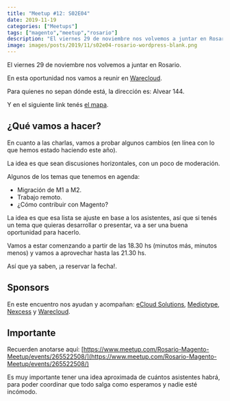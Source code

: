 ```yaml
---
title: "Meetup #12: S02E04"
date: 2019-11-19
categories: ["Meetups"]
tags: ["magento","meetup","rosario"]
description: "El viernes 29 de noviembre nos volvemos a juntar en Rosario. En esta oportunidad nos vamos a reunir en Warecloud."
image: images/posts/2019/11/s02e04-rosario-wordpress-blank.png
---
```


El viernes 29 de noviembre nos volvemos a juntar en Rosario.

En esta oportunidad nos vamos a reunir en [Warecloud](http://www.warecloudco.work/).

Para quienes no sepan dónde está, la dirección es: Alvear 144.

Y en el siguiente link tenés [el mapa](https://www.google.com/maps/place/Warecloud/@-32.9358007,-60.6528599,15z/data=!4m2!3m1!1s0x0:0xe96ce696b7acc085?sa=X&ved=2ahUKEwiJ9_7gpPXlAhWAI7kGHbOrBJoQ_BIwCnoECA8QCA).

## ¿Qué vamos a hacer?

En cuanto a las charlas, vamos a probar algunos cambios (en línea con lo que hemos estado haciendo este año).

La idea es que sean discusiones horizontales, con un poco de moderación.

Algunos de los temas que tenemos en agenda:

* Migración de M1 a M2.
* Trabajo remoto.
* ¿Cómo contribuir con Magento?

La idea es que esa lista se ajuste en base a los asistentes, así que si tenés un tema que quieras desarrollar o presentar, va a ser una buena oportunidad para hacerlo.

Vamos a estar comenzando a partir de las 18.30 hs (minutos más, minutos menos) y vamos a aprovechar hasta las 21.30 hs.

Así que ya saben, ¡a reservar la fecha!.

## Sponsors

En este encuentro nos ayudan y acompañan: [eCloud Solutions](https://www.ecloudsolutions.com/), [Mediotype](https://www.mediotype.com/), [Nexcess](https://www.nexcess.net/) y [Warecloud](http://www.warecloudco.work/).

## Importante

Recuerden anotarse aquí: [https://www.meetup.com/Rosario-Magento-Meetup/events/265522508/](https://www.meetup.com/Rosario-Magento-Meetup/events/265522508/)

Es muy importante tener una idea aproximada de cuántos asistentes habrá, para poder coordinar que todo salga como esperamos y nadie esté incómodo.
